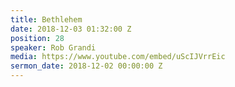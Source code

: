```yaml
---
title: Bethlehem
date: 2018-12-03 01:32:00 Z
position: 28
speaker: Rob Grandi
media: https://www.youtube.com/embed/uScIJVrrEic
sermon_date: 2018-12-02 00:00:00 Z
---
```


